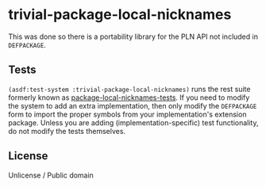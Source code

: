 # trivial-package-local-nicknames

This was done so there is a portability library for the PLN API not included in `DEFPACKAGE`.

## Tests

`(asdf:test-system :trivial-package-local-nicknames)` runs the rest suite formerly known as 
[package-local-nicknames-tests](https://github.com/phoe/package-local-nicknames-tests/).
If you need to modify the system to add an extra implementation, then only modify the `DEFPACKAGE`
form to import the proper symbols from your implementation's extension package. Unless you are 
adding (implementation-specific) test functionality, do not modify the tests themselves.

## License

Unlicense / Public domain
